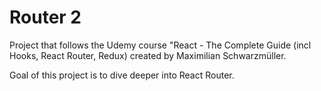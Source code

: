 # Router 2

Project that follows the Udemy course "React - The Complete Guide (incl Hooks, React Router, Redux) created by Maximilian Schwarzmüller.

Goal of this project is to dive deeper into React Router.